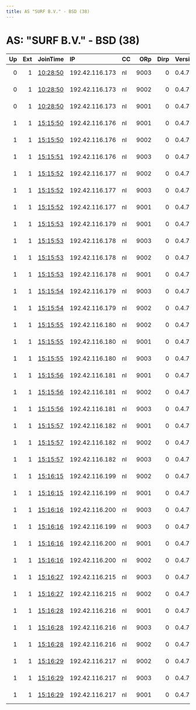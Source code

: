 ```yaml
---
title: AS "SURF B.V." - BSD (38)
---
```


# AS: "SURF B.V." - BSD (38)

|   Up |   Ext | JoinTime                                                                                              | IP             | CC   |   ORp |   Dirp | Version   | Contact                  | Nickname   |   eFamMembers |
|-----:|------:|:------------------------------------------------------------------------------------------------------|:---------------|:-----|------:|-------:|:----------|:-------------------------|:-----------|--------------:|
|    0 |     1 | [10:28:50](https://nusenu.github.io/OrNetStats/w/relay/993EDC5584044CC8164D2B5F41554F4E65AA6F9B.html) | 192.42.116.173 | nl   |  9003 |      0 | 0.4.7.13  | email:mail nothingtohide | NTH21R4    |             1 |
|    0 |     1 | [10:28:50](https://nusenu.github.io/OrNetStats/w/relay/B8C4275E57E3A62C4363047ACD56485649CFCCCB.html) | 192.42.116.173 | nl   |  9002 |      0 | 0.4.7.13  | email:mail nothingtohide | NTH21R3    |             1 |
|    0 |     1 | [10:28:50](https://nusenu.github.io/OrNetStats/w/relay/D8172F104057E1A6CB76E35F4F141DF0AC0CB498.html) | 192.42.116.173 | nl   |  9001 |      0 | 0.4.7.13  | email:mail nothingtohide | NTH21R2    |             1 |
|    1 |     1 | [15:15:50](https://nusenu.github.io/OrNetStats/w/relay/5075EA14E582A3470562C0A2E463F8CF1D0D92FF.html) | 192.42.116.176 | nl   |  9001 |      0 | 0.4.7.13  | email:mail nothingtohide | NTH24R2    |           123 |
|    1 |     1 | [15:15:50](https://nusenu.github.io/OrNetStats/w/relay/DA32E22C221EE70C0BBF7A06F27984B6B9BD6440.html) | 192.42.116.176 | nl   |  9002 |      0 | 0.4.7.13  | email:mail nothingtohide | NTH24R3    |           123 |
|    1 |     1 | [15:15:51](https://nusenu.github.io/OrNetStats/w/relay/B2A2008CE4E37CC4228981B8167308DF8E4DB6E5.html) | 192.42.116.176 | nl   |  9003 |      0 | 0.4.7.13  | email:mail nothingtohide | NTH24R4    |           123 |
|    1 |     1 | [15:15:52](https://nusenu.github.io/OrNetStats/w/relay/3A7D4C0E24D4B485297930F40CEA12CEA2817146.html) | 192.42.116.177 | nl   |  9002 |      0 | 0.4.7.13  | email:mail nothingtohide | NTH25R3    |           123 |
|    1 |     1 | [15:15:52](https://nusenu.github.io/OrNetStats/w/relay/3AC3A65D5D6DE9C9236734A4C0DD282CFF49AF53.html) | 192.42.116.177 | nl   |  9003 |      0 | 0.4.7.13  | email:mail nothingtohide | NTH25R4    |           123 |
|    1 |     1 | [15:15:52](https://nusenu.github.io/OrNetStats/w/relay/E1F1BDB4C1F15AFC21CE9220DBB30A89E260A2CB.html) | 192.42.116.177 | nl   |  9001 |      0 | 0.4.7.13  | email:mail nothingtohide | NTH25R2    |           123 |
|    1 |     1 | [15:15:53](https://nusenu.github.io/OrNetStats/w/relay/03000EDDFEB7DB6A4171D09D2DF028ADA6B27DEE.html) | 192.42.116.179 | nl   |  9001 |      0 | 0.4.7.13  | email:mail nothingtohide | NTH27R2    |           123 |
|    1 |     1 | [15:15:53](https://nusenu.github.io/OrNetStats/w/relay/22808E75F169C46F78B961D953E5451B58ECDA20.html) | 192.42.116.178 | nl   |  9003 |      0 | 0.4.7.13  | email:mail nothingtohide | NTH26R4    |           123 |
|    1 |     1 | [15:15:53](https://nusenu.github.io/OrNetStats/w/relay/40691D43E3E65FADE0E1FB079073D26CACE9078B.html) | 192.42.116.178 | nl   |  9002 |      0 | 0.4.7.13  | email:mail nothingtohide | NTH26R3    |           123 |
|    1 |     1 | [15:15:53](https://nusenu.github.io/OrNetStats/w/relay/50CA9CAF5BA3AEF613F66A3EC4294D0F9BF0EA56.html) | 192.42.116.178 | nl   |  9001 |      0 | 0.4.7.13  | email:mail nothingtohide | NTH26R2    |           123 |
|    1 |     1 | [15:15:54](https://nusenu.github.io/OrNetStats/w/relay/5D87680D0851FE4CF70A60DDF67D704CD7328610.html) | 192.42.116.179 | nl   |  9003 |      0 | 0.4.7.13  | email:mail nothingtohide | NTH27R4    |           123 |
|    1 |     1 | [15:15:54](https://nusenu.github.io/OrNetStats/w/relay/7FE5143D6601C5AB5ECD454F48C36D71D0D96971.html) | 192.42.116.179 | nl   |  9002 |      0 | 0.4.7.13  | email:mail nothingtohide | NTH27R3    |           123 |
|    1 |     1 | [15:15:55](https://nusenu.github.io/OrNetStats/w/relay/2D287E39F96A54EB2B83059165A8AEA09ACDA914.html) | 192.42.116.180 | nl   |  9002 |      0 | 0.4.7.13  | email:mail nothingtohide | NTH28R3    |           123 |
|    1 |     1 | [15:15:55](https://nusenu.github.io/OrNetStats/w/relay/AD678298496E53217799D327DB4536738059660C.html) | 192.42.116.180 | nl   |  9001 |      0 | 0.4.7.13  | email:mail nothingtohide | NTH28R2    |           123 |
|    1 |     1 | [15:15:55](https://nusenu.github.io/OrNetStats/w/relay/D4AE64002472ED291E4BD65F34D1668BC59EF185.html) | 192.42.116.180 | nl   |  9003 |      0 | 0.4.7.13  | email:mail nothingtohide | NTH28R4    |           123 |
|    1 |     1 | [15:15:56](https://nusenu.github.io/OrNetStats/w/relay/890A37A31D610687482666C8A2A3CD7BEA86750B.html) | 192.42.116.181 | nl   |  9001 |      0 | 0.4.7.13  | email:mail nothingtohide | NTH29R2    |           123 |
|    1 |     1 | [15:15:56](https://nusenu.github.io/OrNetStats/w/relay/9AAEE27F3702F87BA8BE95BD12E86CAE3DF66697.html) | 192.42.116.181 | nl   |  9002 |      0 | 0.4.7.13  | email:mail nothingtohide | NTH29R3    |           123 |
|    1 |     1 | [15:15:56](https://nusenu.github.io/OrNetStats/w/relay/9B2399FC2E17346B5EDED82BF8722F988C64930E.html) | 192.42.116.181 | nl   |  9003 |      0 | 0.4.7.13  | email:mail nothingtohide | NTH29R4    |           123 |
|    1 |     1 | [15:15:57](https://nusenu.github.io/OrNetStats/w/relay/9DD439926A5D5F200DF0F7508D6833B249F35C71.html) | 192.42.116.182 | nl   |  9001 |      0 | 0.4.7.13  | email:mail nothingtohide | NTH30R2    |           123 |
|    1 |     1 | [15:15:57](https://nusenu.github.io/OrNetStats/w/relay/BDCBA162DBB2D750E6DD78470062EEBAC43A3198.html) | 192.42.116.182 | nl   |  9002 |      0 | 0.4.7.13  | email:mail nothingtohide | NTH30R3    |           123 |
|    1 |     1 | [15:15:57](https://nusenu.github.io/OrNetStats/w/relay/DA4E07DF65EE885F7C57113AB3E4737DD63D315A.html) | 192.42.116.182 | nl   |  9003 |      0 | 0.4.7.13  | email:mail nothingtohide | NTH30R4    |           123 |
|    1 |     1 | [15:16:15](https://nusenu.github.io/OrNetStats/w/relay/04D50494BD2E4B3913489062303442BC9D5CC0C7.html) | 192.42.116.199 | nl   |  9002 |      0 | 0.4.7.13  | email:mail nothingtohide | NTH9R3     |           127 |
|    1 |     1 | [15:16:15](https://nusenu.github.io/OrNetStats/w/relay/99B614E0B329CD3DF9C72269BA2C368D62EA16AA.html) | 192.42.116.199 | nl   |  9001 |      0 | 0.4.7.13  | email:mail nothingtohide | NTH9R2     |           127 |
|    1 |     1 | [15:16:16](https://nusenu.github.io/OrNetStats/w/relay/3FC4DCC89ED699ACE0FEEBEDD6CE0C566BB312D1.html) | 192.42.116.200 | nl   |  9003 |      0 | 0.4.7.13  | email:mail nothingtohide | NTH10R4    |           127 |
|    1 |     1 | [15:16:16](https://nusenu.github.io/OrNetStats/w/relay/E810616F238F6AD620971954EF1F60141B9360FC.html) | 192.42.116.199 | nl   |  9003 |      0 | 0.4.7.13  | email:mail nothingtohide | NTH9R4     |           127 |
|    1 |     1 | [15:16:16](https://nusenu.github.io/OrNetStats/w/relay/EDE1772DF32C93FBAF0B87244AC272F442CDCAF7.html) | 192.42.116.200 | nl   |  9001 |      0 | 0.4.7.13  | email:mail nothingtohide | NTH10R2    |           127 |
|    1 |     1 | [15:16:16](https://nusenu.github.io/OrNetStats/w/relay/F8C37E0A09713ABB2BF07FF11EFDDA0844434AFE.html) | 192.42.116.200 | nl   |  9002 |      0 | 0.4.7.13  | email:mail nothingtohide | NTH10R3    |           127 |
|    1 |     1 | [15:16:27](https://nusenu.github.io/OrNetStats/w/relay/4DEF92140A80A1674307D68CC9D0561F8D803145.html) | 192.42.116.215 | nl   |  9003 |      0 | 0.4.7.13  | email:mail nothingtohide | NTH18R4    |           127 |
|    1 |     1 | [15:16:27](https://nusenu.github.io/OrNetStats/w/relay/6C631A98BE997E15B2F72D1097E34CDC523827EC.html) | 192.42.116.215 | nl   |  9002 |      0 | 0.4.7.13  | email:mail nothingtohide | NTH18R3    |           127 |
|    1 |     1 | [15:16:28](https://nusenu.github.io/OrNetStats/w/relay/13DF6B8C6D41FA401616D70E7B925320A778CB90.html) | 192.42.116.216 | nl   |  9001 |      0 | 0.4.7.13  | email:mail nothingtohide | NTH19R2    |           127 |
|    1 |     1 | [15:16:28](https://nusenu.github.io/OrNetStats/w/relay/C0FCEFBD0F2E5CF686015742DE4F695D17255759.html) | 192.42.116.216 | nl   |  9003 |      0 | 0.4.7.13  | email:mail nothingtohide | NTH19R4    |           127 |
|    1 |     1 | [15:16:28](https://nusenu.github.io/OrNetStats/w/relay/E9429B869BA11A73BF4E4478061DF79A6BDBA6D9.html) | 192.42.116.216 | nl   |  9002 |      0 | 0.4.7.13  | email:mail nothingtohide | NTH19R3    |           127 |
|    1 |     1 | [15:16:29](https://nusenu.github.io/OrNetStats/w/relay/00FB85B65AC2F460CD46A3B6E5639821E3F52048.html) | 192.42.116.217 | nl   |  9002 |      0 | 0.4.7.13  | email:mail nothingtohide | NTH20R3    |           127 |
|    1 |     1 | [15:16:29](https://nusenu.github.io/OrNetStats/w/relay/0403BD88235C49F4C0672F213912FCB3A2B93DCC.html) | 192.42.116.217 | nl   |  9003 |      0 | 0.4.7.13  | email:mail nothingtohide | NTH20R4    |           127 |
|    1 |     1 | [15:16:29](https://nusenu.github.io/OrNetStats/w/relay/D85FE86AFB056748300FE9E52D0A994E47226F01.html) | 192.42.116.217 | nl   |  9001 |      0 | 0.4.7.13  | email:mail nothingtohide | NTH20R2    |           127 |
